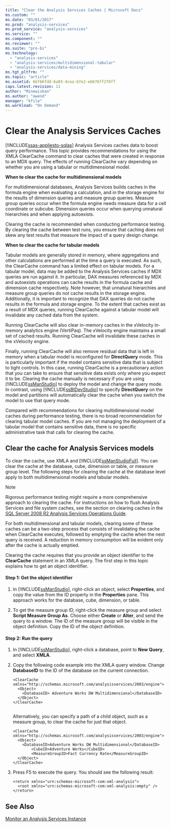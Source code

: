 ```yaml
---
title: "Clear the Analysis Services Caches | Microsoft Docs"
ms.custom: ""
ms.date: "03/01/2017"
ms.prod: "analysis-services"
ms.prod_service: "analysis-services"
ms.service: ""
ms.component: ""
ms.reviewer: ""
ms.suite: "pro-bi"
ms.technology: 
  - "analysis-services"
  - "analysis-services/multidimensional-tabular"
  - "analysis-services/data-mining"
ms.tgt_pltfrm: ""
ms.topic: "article"
ms.assetid: 6bf66fdd-6a03-4cea-b7e2-eb676ff276ff
caps.latest.revision: 11
author: "Minewiskan"
ms.author: "owend"
manager: "kfile"
ms.workload: "On Demand"
---
```

# Clear the Analysis Services Caches
[!INCLUDE[ssas-appliesto-sqlas](../../includes/ssas-appliesto-sqlas.md)]
  Analysis Services caches data to boost query performance. This topic provides recommendations for using the XMLA ClearCache command to clear caches that were created in response to an MDX query. The effects of running ClearCache vary depending on whether you are using a tabular or multidimensional model.  
  
 **When to clear the cache for multidimensional models**  
  
 For multidimensional databases, Analysis Services builds caches in the formula engine when evaluating a calculation, and in the storage engine for the results of dimension queries and measure group queries. Measure group queries occur when the formula engine needs measure data for a cell coordinate or subcube. Dimension queries occur when querying unnatural hierarchies and when applying autoexists.  
  
 Clearing the cache is recommended when conducting performance testing. By clearing the cache between test runs, you ensure that caching does not skew any test results that measure the impact of a query design change.  
  
 **When to clear the cache for tabular models**  
  
 Tabular models are generally stored in memory, where aggregations and other calculations are performed at the time a query is executed. As such, the ClearCache command has a limited effect on tabular models. For a tabular model, data may be added to the Analysis Services caches if MDX queries are run against it. In particular, DAX measures referenced by MDX and autoexists operations can cache results in the formula cache and dimension cache respectively. Note however, that unnatural hierarchies and measure group queries do not cache results in the storage engine. Additionally, it is important to recognize that DAX queries do not cache results in the formula and storage engine. To the extent that caches exist as a result of MDX queries, running ClearCache against a tabular model will invalidate any cached data from the system.  
  
 Running ClearCache will also clear in-memory caches in the xVelocity in-memory analytics engine (VertiPaq). The xVelocity engine maintains a small set of cached results. Running ClearCache will invalidate these caches in the xVelocity engine.  
  
 Finally, running ClearCache will also remove residual data that is left in memory when a tabular model is reconfigured for **DirectQuery** mode. This is particularly important if the model contains sensitive data that is subject to tight controls. In this case, running ClearCache is a precautionary action that you can take to ensure that sensitive data exists only where you expect it to be. Clearing the cache manually is necessary if you are using [!INCLUDE[ssManStudio](../../includes/ssmanstudio-md.md)] to deploy the model and change the query mode. In contrast, using [!INCLUDE[ssBIDevStudio](../../includes/ssbidevstudio-md.md)] to specify **DirectQuery** on the model and partitions will automatically clear the cache when you switch the model to use that query mode.  
  
 Compared with recommendations for clearing multidimensional model caches during performance testing, there is no broad recommendation for clearing tabular model caches. If you are not managing the deployment of a tabular model that contains sensitive data, there is no specific administrative task that calls for clearing the cache.  
  
## Clear the cache for Analysis Services models  
 To clear the cache, use XMLA and [!INCLUDE[ssManStudioFull](../../includes/ssmanstudiofull-md.md)]. You can clear the cache at the database, cube, dimension or table, or measure group level. The following steps for clearing the cache at the database level apply to both multidimensional models and tabular models.  
  
> [!NOTE]  
>  Rigorous performance testing might require a more comprehensive approach to clearing the cache. For instructions on how to flush Analysis Services and file system caches, see the section on clearing caches in the [SQL Server 2008 R2 Analysis Services Operations Guide](http://go.microsoft.com/fwlink/?linkID=http://go.microsoft.com/fwlink/?LinkID=225539).  
  
 For both multidimensional and tabular models, clearing some of these caches can be a two-step process that consists of invalidating the cache when ClearCache executes, followed by emptying the cache when the next query is received. A reduction in memory consumption will be evident only after the cache is actually emptied.  
  
 Clearing the cache requires that you provide an object identifier to the **ClearCache** statement in an XMLA query. The first step in this topic explains how to get an object identifier.  
  
#### Step 1: Get the object identifier  
  
1.  In [!INCLUDE[ssManStudio](../../includes/ssmanstudio-md.md)], right-click an object, select **Properties**, and copy the value from the ID property in the **Properties** pane. This approach works for the database, cube, dimension, or table.  
  
2.  To get the measure group ID, right-click the measure group and select **Script Measure Group As**. Choose either **Create** or **Alter**, and send the query to a window. The ID of the measure group will be visible in the object definition. Copy the ID of the object definition.  
  
#### Step 2: Run the query  
  
1.  In [!INCLUDE[ssManStudio](../../includes/ssmanstudio-md.md)], right-click a database, point to **New Query**, and select **XMLA**.  
  
2.  Copy the following code example into the XMLA query window. Change **DatabaseID** to the ID of the database on the current connection.  
  
    ```  
    <ClearCache xmlns="http://schemas.microsoft.com/analysisservices/2003/engine">  
      <Object>  
        <DatabaseID> Adventure Works DW Multidimensional</DatabaseID>  
      </Object>  
    </ClearCache>  
  
    ```  
  
     Alternatively, you can specify a path of a child object, such as a measure group, to clear the cache for just that object.  
  
    ```  
    <ClearCache xmlns="http://schemas.microsoft.com/analysisservices/2003/engine">  
      <Object>  
        <DatabaseID>Adventure Works DW Multidimensional</DatabaseID>  
            <CubeID>Adventure Works</CubeID>  
            <MeasureGroupID>Fact Currency Rate</MeasureGroupID>  
      </Object>  
    </ClearCache>  
    ```  
  
3.  Press F5 to execute the query. You should see the following result:  
  
    ```  
    <return xmlns="urn:schemas-microsoft-com:xml-analysis">  
      <root xmlns="urn:schemas-microsoft-com:xml-analysis:empty" />  
    </return>  
    ```  
  
## See Also  
 [Monitor an Analysis Services Instance](../../analysis-services/instances/monitor-an-analysis-services-instance.md)  
  
  
